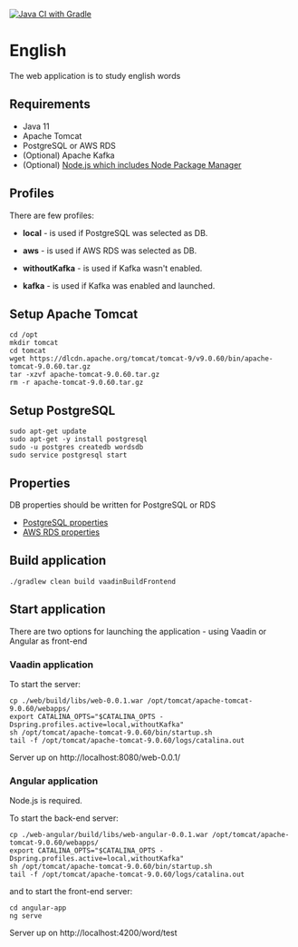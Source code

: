[![Java CI with Gradle](https://github.com/DmitriyZosimov/english/actions/workflows/gradle.yml/badge.svg)](https://github.com/DmitriyZosimov/english/actions/workflows/gradle.yml)
# English
The web application is to study english words

## Requirements
* Java 11
* Apache Tomcat
* PostgreSQL or AWS RDS
* (Optional) Apache Kafka
* (Optional) [Node.js which includes Node Package Manager](https://github.com/DmitriyZosimov/english/tree/master/angular-app#development-setup)

## Profiles
There are few profiles:
* **local** - is used if PostgreSQL was selected as DB.
* **aws** - is used if AWS RDS was selected as DB.


* **withoutKafka** - is used if Kafka wasn't enabled.
* **kafka** - is used if Kafka was enabled and launched.

## Setup Apache Tomcat
```
cd /opt
mkdir tomcat
cd tomcat
wget https://dlcdn.apache.org/tomcat/tomcat-9/v9.0.60/bin/apache-tomcat-9.0.60.tar.gz
tar -xzvf apache-tomcat-9.0.60.tar.gz
rm -r apache-tomcat-9.0.60.tar.gz
```

## Setup PostgreSQL
```
sudo apt-get update
sudo apt-get -y install postgresql
sudo -u postgres createdb wordsdb
sudo service postgresql start
```

## Properties

DB properties should be written for PostgreSQL or RDS
* [PostgreSQL properties](https://github.com/DmitriyZosimov/english/blob/master/local-db/src/main/resources/db.properties)
* [AWS RDS properties](https://github.com/DmitriyZosimov/english/blob/master/aws-rds/src/main/resources/com/myenglish/aws/aws-config.properties)

## Build application
```./gradlew clean build vaadinBuildFrontend```

## Start application

There are two options for launching the application - using Vaadin or Angular as front-end
### Vaadin application
To start the server:
```
cp ./web/build/libs/web-0.0.1.war /opt/tomcat/apache-tomcat-9.0.60/webapps/
export CATALINA_OPTS="$CATALINA_OPTS -Dspring.profiles.active=local,withoutKafka"
sh /opt/tomcat/apache-tomcat-9.0.60/bin/startup.sh
tail -f /opt/tomcat/apache-tomcat-9.0.60/logs/catalina.out
```
 Server up on http://localhost:8080/web-0.0.1/
 
 ### Angular application
 Node.js is required.
 
 To start the back-end server:
 ```
 cp ./web-angular/build/libs/web-angular-0.0.1.war /opt/tomcat/apache-tomcat-9.0.60/webapps/
 export CATALINA_OPTS="$CATALINA_OPTS -Dspring.profiles.active=local,withoutKafka"
 sh /opt/tomcat/apache-tomcat-9.0.60/bin/startup.sh
 tail -f /opt/tomcat/apache-tomcat-9.0.60/logs/catalina.out
 ```
 and to start the front-end server:
 ```
 cd angular-app
 ng serve
 ```
  Server up on http://localhost:4200/word/test
